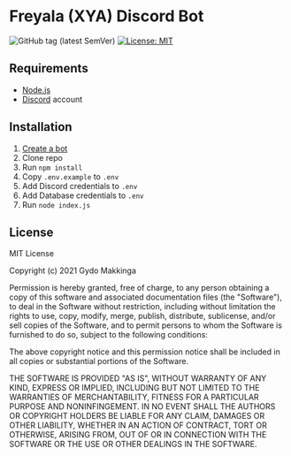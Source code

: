 # Freyala (XYA) Discord Bot

![GitHub tag (latest SemVer)](https://img.shields.io/github/v/tag/Freyala-Crypto/freyala-tipbot.svg?label=version) [![License: MIT](https://img.shields.io/badge/License-MIT-yellow.svg)](https://opensource.org/licenses/MIT)

## Requirements

- [Node.js](http://nodejs.org/)
- [Discord](https://discordapp.com/) account

## Installation

1. [Create a bot](https://discordjs.guide/preparations/setting-up-a-bot-application.html#creating-your-bot)
2. Clone repo
3. Run `npm install`
4. Copy `.env.example` to `.env`
5. Add Discord credentials to `.env`
6. Add Database credentials to `.env`
7. Run `node index.js`

## License

MIT License

Copyright (c) 2021 Gydo Makkinga

Permission is hereby granted, free of charge, to any person obtaining a copy of this software and associated documentation files (the "Software"), to deal in the Software without restriction, including without limitation the rights to use, copy, modify, merge, publish, distribute, sublicense, and/or sell copies of the Software, and to permit persons to whom the Software is furnished to do so, subject to the following conditions:

The above copyright notice and this permission notice shall be included in all copies or substantial portions of the Software.

THE SOFTWARE IS PROVIDED "AS IS", WITHOUT WARRANTY OF ANY KIND, EXPRESS OR IMPLIED, INCLUDING BUT NOT LIMITED TO THE WARRANTIES OF MERCHANTABILITY, FITNESS FOR A PARTICULAR PURPOSE AND NONINFINGEMENT. IN NO EVENT SHALL THE AUTHORS OR COPYRIGHT HOLDERS BE LIABLE FOR ANY CLAIM, DAMAGES OR OTHER LIABILITY, WHETHER IN AN ACTION OF CONTRACT, TORT OR OTHERWISE, ARISING FROM, OUT OF OR IN CONNECTION WITH THE SOFTWARE OR THE USE OR OTHER DEALINGS IN THE SOFTWARE.

